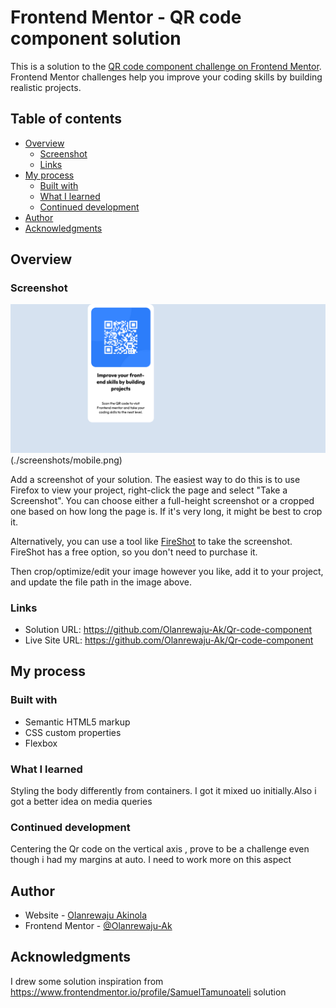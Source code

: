 # Frontend Mentor - QR code component solution

This is a solution to the [QR code component challenge on Frontend Mentor](https://www.frontendmentor.io/challenges/qr-code-component-iux_sIO_H). Frontend Mentor challenges help you improve your coding skills by building realistic projects.

## Table of contents

- [Overview](#overview)
  - [Screenshot](#screenshot)
  - [Links](#links)
- [My process](#my-process)
  - [Built with](#built-with)
  - [What I learned](#what-i-learned)
  - [Continued development](#continued-development)
- [Author](#author)
- [Acknowledgments](#acknowledgments)

## Overview

### Screenshot

![](./screenshots/desktop.png)
(./screenshots/mobile.png)

Add a screenshot of your solution. The easiest way to do this is to use Firefox to view your project, right-click the page and select "Take a Screenshot". You can choose either a full-height screenshot or a cropped one based on how long the page is. If it's very long, it might be best to crop it.

Alternatively, you can use a tool like [FireShot](https://getfireshot.com/) to take the screenshot. FireShot has a free option, so you don't need to purchase it.

Then crop/optimize/edit your image however you like, add it to your project, and update the file path in the image above.

### Links

- Solution URL: https://github.com/Olanrewaju-Ak/Qr-code-component
- Live Site URL: https://github.com/Olanrewaju-Ak/Qr-code-component

## My process

### Built with

- Semantic HTML5 markup
- CSS custom properties
- Flexbox

### What I learned

Styling the body differently from containers. I got it mixed uo initially.Also i got a better idea on media queries

### Continued development

Centering the Qr code on the vertical axis , prove to be a challenge even though i had my margins at auto. I need to work more on this aspect

## Author

- Website - [Olanrewaju Akinola](https://github.com/Olanrewaju-Ak)
- Frontend Mentor - [@Olanrewaju-Ak](https://www.frontendmentor.io/profile/Olanrewaju-Ak)

## Acknowledgments

I drew some solution inspiration from https://www.frontendmentor.io/profile/SamuelTamunoateli solution
